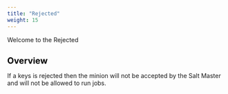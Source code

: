 ```yaml
---
title: "Rejected"
weight: 15
---
```


Welcome to the Rejected

<h1 style="color:black;font-size:20px;">Overview</h1>

If a keys is rejected then the minion will not be accepted by the Salt Master and will not be allowed to run jobs.
